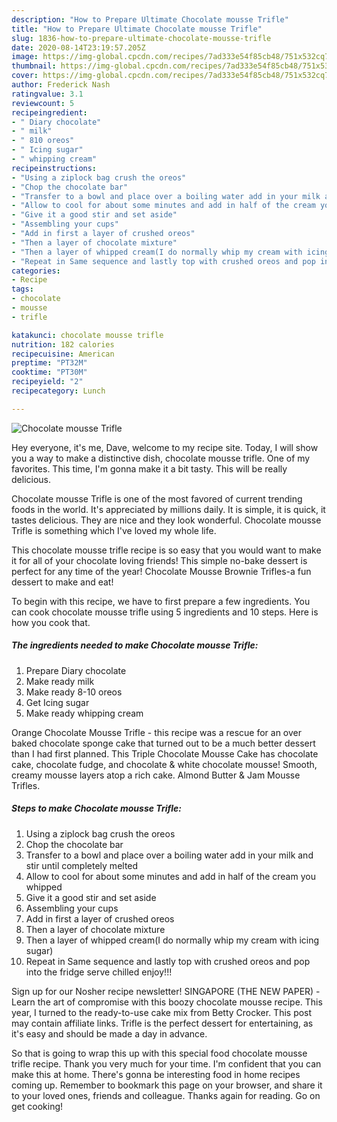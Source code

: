 ```yaml
---
description: "How to Prepare Ultimate Chocolate mousse Trifle"
title: "How to Prepare Ultimate Chocolate mousse Trifle"
slug: 1836-how-to-prepare-ultimate-chocolate-mousse-trifle
date: 2020-08-14T23:19:57.205Z
image: https://img-global.cpcdn.com/recipes/7ad333e54f85cb48/751x532cq70/chocolate-mousse-trifle-recipe-main-photo.jpg
thumbnail: https://img-global.cpcdn.com/recipes/7ad333e54f85cb48/751x532cq70/chocolate-mousse-trifle-recipe-main-photo.jpg
cover: https://img-global.cpcdn.com/recipes/7ad333e54f85cb48/751x532cq70/chocolate-mousse-trifle-recipe-main-photo.jpg
author: Frederick Nash
ratingvalue: 3.1
reviewcount: 5
recipeingredient:
- " Diary chocolate"
- " milk"
- " 810 oreos"
- " Icing sugar"
- " whipping cream"
recipeinstructions:
- "Using a ziplock bag crush the oreos"
- "Chop the chocolate bar"
- "Transfer to a bowl and place over a boiling water add in your milk and stir until completely melted"
- "Allow to cool for about some minutes and add in half of the cream you whipped"
- "Give it a good stir and set aside"
- "Assembling your cups"
- "Add in first a layer of crushed oreos"
- "Then a layer of chocolate mixture"
- "Then a layer of whipped cream(I do normally whip my cream with icing sugar)"
- "Repeat in Same sequence and lastly top with crushed oreos and pop into the fridge serve chilled enjoy!!!"
categories:
- Recipe
tags:
- chocolate
- mousse
- trifle

katakunci: chocolate mousse trifle 
nutrition: 182 calories
recipecuisine: American
preptime: "PT32M"
cooktime: "PT30M"
recipeyield: "2"
recipecategory: Lunch

---
```



![Chocolate mousse Trifle](https://img-global.cpcdn.com/recipes/7ad333e54f85cb48/751x532cq70/chocolate-mousse-trifle-recipe-main-photo.jpg)

Hey everyone, it's me, Dave, welcome to my recipe site. Today, I will show you a way to make a distinctive dish, chocolate mousse trifle. One of my favorites. This time, I'm gonna make it a bit tasty. This will be really delicious.

Chocolate mousse Trifle is one of the most favored of current trending foods in the world. It's appreciated by millions daily. It is simple, it is quick, it tastes delicious. They are nice and they look wonderful. Chocolate mousse Trifle is something which I've loved my whole life.

This chocolate mousse trifle recipe is so easy that you would want to make it for all of your chocolate loving friends! This simple no-bake dessert is perfect for any time of the year! Chocolate Mousse Brownie Trifles-a fun dessert to make and eat!


To begin with this recipe, we have to first prepare a few ingredients. You can cook chocolate mousse trifle using 5 ingredients and 10 steps. Here is how you cook that.

<!--inarticleads1-->

##### The ingredients needed to make Chocolate mousse Trifle:

1. Prepare  Diary chocolate
1. Make ready  milk
1. Make ready  8-10 oreos
1. Get  Icing sugar
1. Make ready  whipping cream


Orange Chocolate Mousse Trifle - this recipe was a rescue for an over baked chocolate sponge cake that turned out to be a much better dessert than I had first planned. This Triple Chocolate Mousse Cake has chocolate cake, chocolate fudge, and chocolate &amp; white chocolate mousse! Smooth, creamy mousse layers atop a rich cake. Almond Butter &amp; Jam Mousse Trifles. 

<!--inarticleads2-->

##### Steps to make Chocolate mousse Trifle:

1. Using a ziplock bag crush the oreos
1. Chop the chocolate bar
1. Transfer to a bowl and place over a boiling water add in your milk and stir until completely melted
1. Allow to cool for about some minutes and add in half of the cream you whipped
1. Give it a good stir and set aside
1. Assembling your cups
1. Add in first a layer of crushed oreos
1. Then a layer of chocolate mixture
1. Then a layer of whipped cream(I do normally whip my cream with icing sugar)
1. Repeat in Same sequence and lastly top with crushed oreos and pop into the fridge serve chilled enjoy!!!


Sign up for our Nosher recipe newsletter! SINGAPORE (THE NEW PAPER) - Learn the art of compromise with this boozy chocolate mousse recipe. This year, I turned to the ready-to-use cake mix from Betty Crocker. This post may contain affiliate links. Trifle is the perfect dessert for entertaining, as it&#39;s easy and should be made a day in advance. 

So that is going to wrap this up with this special food chocolate mousse trifle recipe. Thank you very much for your time. I'm confident that you can make this at home. There's gonna be interesting food in home recipes coming up. Remember to bookmark this page on your browser, and share it to your loved ones, friends and colleague. Thanks again for reading. Go on get cooking!
